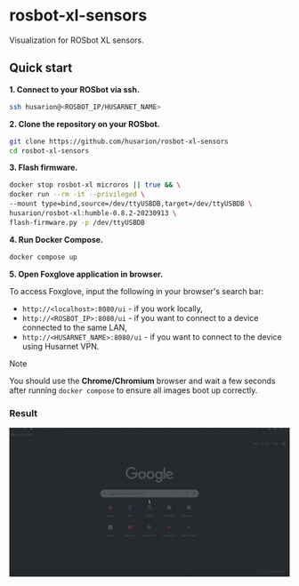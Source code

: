 # rosbot-xl-sensors
Visualization for ROSbot XL sensors.

## Quick start

**1. Connect to your ROSbot via ssh.**

```bash title="user@device:~$"
ssh husarion@<ROSBOT_IP/HUSARNET_NAME>
```

**2. Clone the repository on your ROSbot.**

```bash title="husarion@husarion:~$"
git clone https://github.com/husarion/rosbot-xl-sensors
cd rosbot-xl-sensors
```

**3. Flash firmware.**

```bash title="husarion@husarion:~$"
docker stop rosbot-xl microros || true && \
docker run --rm -it --privileged \
--mount type=bind,source=/dev/ttyUSBDB,target=/dev/ttyUSBDB \
husarion/rosbot-xl:humble-0.8.2-20230913 \
flash-firmware.py -p /dev/ttyUSBDB
```

**4. Run Docker Compose.**

```bash title="husarion@husarion:~/rosbot-xl-sensors$"
docker compose up
```

**5. Open Foxglove application in browser.**

To access Foxglove, input the following in your browser's search bar:

- `http://<localhost>:8080/ui` - if you work locally,
- `http://<ROSBOT_IP>:8080/ui` - if you want to connect to a device connected to the same LAN,
- `http://<HUSARNET_NAME>:8080/ui` - if you want to connect to the device using Husarnet VPN.

> [!NOTE]
> You should use the **Chrome/Chromium** browser and wait a few seconds after running `docker compose` to ensure all images boot up correctly.

### Result

![foxglove_result](.docs/foxglove_xl_result.gif)
